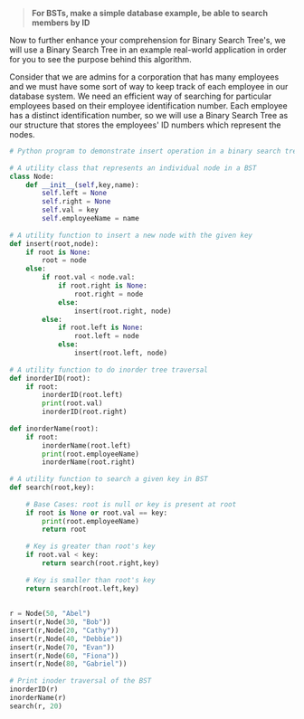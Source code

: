 <!--title={Real Life Application of Binary Search Tree}-->

<!--badges={Algorithms:10,Python:10}-->

<!--concepts={Binary Search Trees}-->

> **For BSTs, make a simple database example, be able to search members by ID**

Now to further enhance your comprehension for Binary Search Tree's, we will use a Binary Search Tree in an example real-world application in order for you to see the purpose behind this algorithm.

Consider that we are admins for a corporation that has many employees and we must have some sort of way to keep track of each employee in our database system. We need an efficient way of searching for particular employees based on their employee identification number. Each employee has a distinct identification number, so we will use a Binary Search Tree as our structure that stores the employees' ID numbers which represent the nodes. 

```python
# Python program to demonstrate insert operation in a binary search tree  
  
# A utility class that represents an individual node in a BST 
class Node: 
    def __init__(self,key,name): 
        self.left = None
        self.right = None
        self.val = key
        self.employeeName = name
  
# A utility function to insert a new node with the given key 
def insert(root,node): 
    if root is None: 
        root = node 
    else: 
        if root.val < node.val: 
            if root.right is None: 
                root.right = node 
            else: 
                insert(root.right, node) 
        else: 
            if root.left is None: 
                root.left = node 
            else: 
                insert(root.left, node) 
  
# A utility function to do inorder tree traversal 
def inorderID(root): 
    if root: 
        inorderID(root.left) 
        print(root.val) 
        inorderID(root.right)
        
def inorderName(root):
    if root:
        inorderName(root.left)
        print(root.employeeName)
        inorderName(root.right)
        
# A utility function to search a given key in BST 
def search(root,key): 
      
    # Base Cases: root is null or key is present at root 
    if root is None or root.val == key: 
        print(root.employeeName)
        return root 
  
    # Key is greater than root's key 
    if root.val < key: 
        return search(root.right,key) 
    
    # Key is smaller than root's key 
    return search(root.left,key) 
    
    
r = Node(50, "Abel") 
insert(r,Node(30, "Bob")) 
insert(r,Node(20, "Cathy")) 
insert(r,Node(40, "Debbie")) 
insert(r,Node(70, "Evan")) 
insert(r,Node(60, "Fiona")) 
insert(r,Node(80, "Gabriel")) 
  
# Print inoder traversal of the BST 
inorderID(r)
inorderName(r)
search(r, 20)
```

